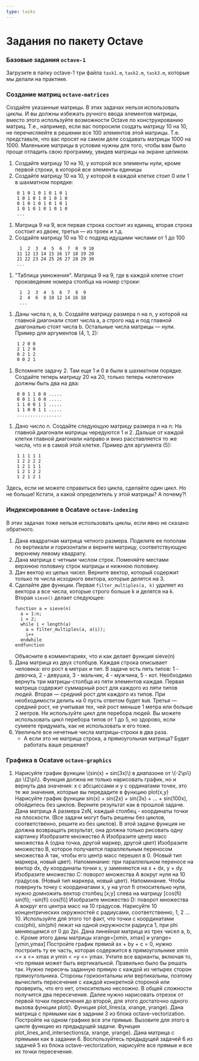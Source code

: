```yaml
---
type: tasks
---
```

# Задания по пакету Octave

### Базовые задания `octave-1`

Загрузите в папку octave-1 три файла `task1.m`, `task2.m`, `task3.m`, которые мы делали на практике.

### Создание матриц `octave-matrices`

Создайте указанные матрицы. В этих задачах нельзя использовать циклы. И вы должны избежать ручного ввода элементов матрицы, вместо этого используйте возможности Octave по конструированию матриц. Т.е., например, если вас попросили создать матрицу 10 на 10, не перечисляейте в решении все 100 элементов этой матрицы. Т.е. представьте, что вас просят на самом деле создавать матрицы 1000 на 1000. Маленькие матрицы в условии нужны для того, чтобы вам было проще отладить свою программу, увидев матрицы на экране целиком.
1. Создайте матрицу 10 на 10, у которой все элементы нули, кроме первой строки, в которой все элементы единицы
1. Создайте матрицу 10 на 10, у которой в каждой клетке стоит 0 или 1 в шахматном порядке:
```
    0 1 0 1 0 1 0 1 0 1
    1 0 1 0 1 0 1 0 1 0
    0 1 0 1 0 1 0 1 0 1
    1 0 1 0 1 0 1 0 1 0
    ...
```    
1. Матрица 9 на 9, вся первая строка состоит из единиц, вторая строка состоит из двоек, третья — из троек и т.д.
1. Создайте матрицу 10 на 10 с подряд идущими числами от 1 до 100
```
     1  2  3  4  5  6  7  8  9 10
    11 12 13 14 15 16 17 18 19 20
    21 22 23 24 25 26 27 28 29 30
    ...
   ``` 
1. "Таблица умножения". Матрица 9 на 9, где в каждой клетке стоит произведение номера столбца на номер строки:
```
     1  2  3  4  5  6  7  8  9
     2  4  6  8 10 12 14 16 18
     ...
   ```  
1. Даны числа n, a, b. Создайте матрицу размера n на n, у которой на главной диагонали стоят числа a, а строго над и под главной диагональю стоят числа b. Остальные числа матрицы — нули. Пример для аргументов (4, 1, 2):
```
    1 2 0 0
    2 1 2 0
    0 2 1 2
    0 0 2 1
   ``` 
1. Вспомните задачу 2. Там еще 1 и 0 в были в шахматном порядке. Создайте теперь матрицу 20 на 20, только теперь «клеточки» должны быть два на два:
```
    0 0 1 1 0 0 .....
    0 0 1 1 0 0 .....
    1 1 0 0 1 1 .....
    1 1 0 0 1 1 .....
    .................
   ``` 
1. Дано число n. Создайте следующую матрицу размера n на n: На главной диагонали матрицы чередуются 1 и 2. Дальше от каждой клетки главной диагонали направо и вниз расставляется то же числа, что и в самой этой клетке. Пример для аргумента (5):
```
    1 1 1 1 1
    1 2 2 2 2
    1 2 1 1 1
    1 2 1 2 2
    1 2 1 2 1
```
Здесь, если не можете справиться без цикла, сделайте один цикл. Но не больше!
Кстати, а какой определитель у этой матрицы? А почему?!

### Индексирование в Ocatave `octave-indexing`
В этих задачах тоже нельзя использовать циклы, если явно не сказано обратного.
1. Дана квадратная матрица четного размера. Поделите ее пополам по вертикали и горизонтали и верните матрицу, соответствующую верхнему левому квадрату.
1. Дана матрица с четным числом строк. Поменяйте местами верхнюю половину строк матрицы и нижнюю половину.
1. Дан вектор из целых чисел. Верните вектор, который содержит только те числа исходного вектора, которые делятся на 3.
1. Сделайте две функции. Первая `filter_multiples(a, k)` удаляет из вектора a все числа, которые строго больше k и делятся на k. Вторая `sieve()` делает следующее:
    ```
    function a = sieve(n)
      a = 1:n;
      i = 2;
      while i < length(a)
        a = filter_multiples(a, a(i));
        i++
      endwhile
    endfunction
    ```
    Объясните в комментариях, что и как делает функция sieve(n)
1. Дана матрица из двух столбцов. Каждая строка описывает человека: его рост в метрах и тип. В задаче есть пять типов: 1 - девочка, 2 - девушка, 3 - мальчик, 4 - мужчина, 5 - кот. Необходимо вернуть три матрицы-столбца из пяти элементов каждая.
Первая матрица содержит суммарный рост для каждого из пяти типов людей.
Вторая — средний рост для каждого из типов. При необходимости делить на 0 пусть ответом будет `NaN`.
Третья — средний рост, не учитывая тех, чей рост меньше 1 метра или больше 2 метров.
Не используйте цикл для перебора людей. Вы можете использовать цикл перебора типов от 1 до 5, но здорово, если сумеете придумать, как не использовать и его тоже.
1. Увеличьте все нечетные числа матрицы-строки в два раза.
    * А если это не матрица строка, а прямоугольная матрица? Будет работать ваше решение?

### Графика в Ocatave `octave-graphics`
1. Нарисуйте график функции \\(sin(x) + sin(3x)\\) в диапазоне от \\(-2\\pi\\) до \\(2\\pi\\). Функция должна не только нарисовать график, но и вернуть два значения: x с абсциссами и y с ординатами точек, это те же значения, которые вы передадите в функцию plot(x,y)
Нарисуйте график функции sin(x) + sin(2x) + sin(3x) + ... + sin(100x),  обойдитесь без циклов. Верните результат как в прошлой задаче.
Дана матрица A размера 2xN, каждый столбец - координаты точки на плоскости. (Все задачи могут быть решены без циклов, соответственно, решите из без циклов). В этой задаче функция не должна возвращать результат, она должна только рисовать одну картинку
Изобразите множество A
Изобразите центр масс множества A (одна точка, другой маркер, другой цвет)
Изобразите множество B, которое получается параллельным переносом множества A так, чтобы его центр масс перешел в 0. (Новый тип маркера, новый цвет). Напоминание: при параллельном переносе на вектор dx, dy координаты точки x, y заменяются на x + dx, y + dy.
Изобразите множество C: поворот множества A вокруг нуля на 10 градусов. (Новый тип маркера, новый цвет). Напоминание. Чтобы повернуть точку с координатами x, y на угол fi относительно нуля, нужно домножить вектор столбец [x;y] слева на матрицу [cos(fi) sin(fi); -sin(fi) cos(fi)]
Изобразите множество D: поворот множества А вокруг его центра масс на 10 градусов.
Нарисуйте 10 концентрических окружностей с радиусами, соответственно, 1, 2 … 10. Используйте для этого тот факт, что точки с координатами cos(phi), sin(phi) лежат на одной окружности радиуса 1, при phi меняющемся от 0 до 2pi.
Дана линейная матрица из трех чисел a, b, c. Кроме этого даны матрицы xrange=[xmin, xmax] и yrange=[ymin,ymax] Постройте график прямой ax + by + c = 0, нужно построить ту ее часть, которая содержится в прямоугольнике xmin <= x <= xmax и ymin < =y <= ymax. Учтите все варианты, включая то, что прямая может быть вертикальной.
Правильно было бы решать так. Нужно пересечь заданную прямую с каждой из четырех сторон прямоугольника. Стороны горизонтальны или вертикальны, поэтому вычислить пересечение с каждой конкретной стороной или проверить, что его нет, относительно несложно. В общей сложности получится два пересечения. Далее нужно нарисовать отрезок от первой точки пересечения до второй, для этого достаточно одного вызова функции plot().
Функция plot_lines(a, xrange, yrange). Дана матрица с прямыми как в задании 3 из блока octave-vectorization. Постройте на одном графике все эти прямые. Вызовите для этого в цикле функцию из предыдущей задачи.
Функция plot_lines_and_intersections(a, xrange, yrange). Дана матрица с прямыми как в задании 6. Воспользуйтесь предыдущей задачей 6 из задачей 5 из блока octave-vectorization, нарисуйте все прямые и все их точки пересечения.

